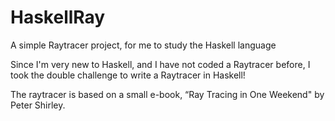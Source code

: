 # HaskellRay
A simple Raytracer project, for me to study the Haskell language

Since I'm very new to Haskell, and I have not coded a Raytracer before, I took the double challenge to write a Raytracer in Haskell!

The raytracer is based on a small e-book, “Ray Tracing in One Weekend" by Peter Shirley.
